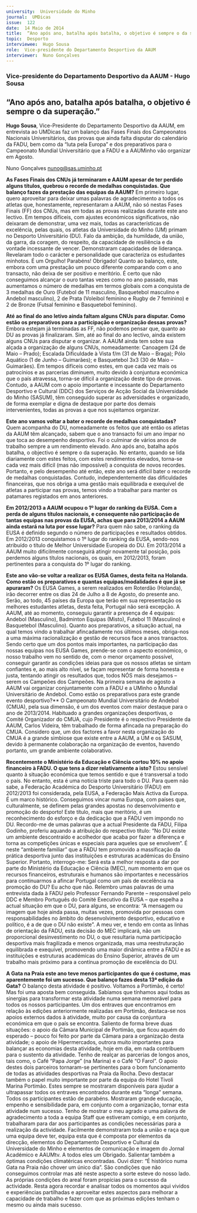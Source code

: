 ```yaml
---
university:  Universidade do Minho
journal:  UMDicas
issue:  122
date:  14 Maio de 2014
title:  “Ano após ano, batalha após batalha, o objetivo é sempre o da superação.”
topic:  Desporto
interviewee:  Hugo Sousa
role:  Vice-presidente do Departamento Desportivo da AAUM 
interviewer:  Nuno Gonçalves
---
```

 

 ### Vice-presidente do Departamento Desportivo da AAUM - Hugo Sousa 

 ## “Ano após ano, batalha após batalha, o objetivo é sempre o da superação.”

 **Hugo Sousa**, Vice-Presidente do Departamento Desportivo da AAUM, em entrevista ao UMDicas faz um balanço das Fases Finais dos Campeonatos Nacionais Universitários, das provas que ainda falta disputar do calendário da FADU, bem como da “luta pela Europa” e dos preparativos para o Campeonato Mundial Universitário que a FADU e a AAUMinho vão organizar em Agosto.

 Nuno Gonçalves 
 nunog@sas.uminho.pt 

 **As Fases Finais dos CNUs já terminaram e AAUM apesar de ter perdido alguns títulos, quebrou o recorde de medalhas conquistadas. Que balanço fazes da prestação das equipas da AAUM?**
 Em primeiro lugar, quero aproveitar para deixar umas palavras de agradecimento a todos os atletas que, honestamente, representaram a AAUM, não só nestas Fases Finais (FF) dos CNUs, mas em todas as provas realizadas durante este ano lectivo. Em tempos difíceis, com ajustes económicos significativos, não deixaram de demonstrar, uma vez mais, todas as características de excelência, pelas quais, os atletas da Universidade do Minho (UM) primam no Desporto Universitário (DU). Falo da ambição, da humildade, da união, da garra, da coragem, do respeito, da capacidade de resiliência e da vontade incessante de vencer. Demonstraram capacidades de liderança. Revelaram todo o carácter e personalidade que caracteriza os estudantes minhotos. É um Orgulho! Parabéns! Obrigado!
 Quanto ao balanço, este, embora com uma prestação um pouco diferente comparando com o ano transacto, não deixa de ser positivo e meritório. É certo que não conseguimos alcançar o ouro tantas vezes como no ano passado, mas aumentamos o número de medalhas em termos globais com a conquista de 3 medalhas de Ouro (Futebol de 11 masculino, Basquetebol masculino e Andebol masculino), 2 de Prata (Voleibol feminino e Rugby de 7 feminino) e 2 de Bronze (Futsal feminino e Basquetebol feminino).

 **Até ao final do ano letivo ainda faltam alguns CNUs para disputar. Como estão os preparativos para a participação e organização dessas provas?**
 Embora estejam já terminadas as FF, não podemos pensar que, quanto ao DU as provas já finalizaram.
 Sim, até ao final do ano lectivo, ainda existem alguns CNUs para disputar e organizar. A AAUM ainda tem sobre sua alçada a organização de alguns CNUs, nomeadamente: Canoagem (24 de Maio – Prado); Escalada Dificuldade à Vista f/m (31 de Maio – Braga); Pólo Aquático (1 de Junho – Guimarães); e Basquetebol 3x3 (30 de Maio – Guimarães). Em tempos difíceis como estes, em que cada vez mais os patrocínios e as parcerias diminuem, muito devido à conjuntura económica que o país atravessa, torna-se difícil a organização deste tipo de provas.
 Contudo, a AAUM com o apoio importante e incessante do Departamento Desportivo e Cultural (DDC) dos Serviços de Acção Social da Universidade do Minho (SASUM), têm conseguido superar as adversidades e organizado, de forma exemplar e digna de destaque por parte dos demais intervenientes, todas as provas a que nos sujeitamos organizar.

 **Este ano vamos voltar a bater o recorde de medalhas conquistadas?**
 Quem acompanha do DU, nomeadamente os feitos que até então os atletas da AAUM têm alcançado, sabem que o ano transacto foi um ano ímpar no que toca ao desempenho desportivo. Foi o culminar de vários anos de trabalho sempre a um rendimento elevado. Ano após ano, batalha após batalha, o objectivo é sempre o da superação. No entanto, quando se lida diariamente com estes feitos, com estes rendimentos elevados, torna-se cada vez mais difícil (mas não impossível) a conquista de novos recordes. Portanto, e pelo desempenho até então, este ano será difícil bater o recorde de medalhas conquistadas. Contudo, independentemente das dificuldades financeiras, que nos obriga a uma gestão mais equilibrada e exequível de atletas a participar nas provas, temos vindo a trabalhar para manter os patamares registados em anos anteriores.

 **Em 2012/2013 a AAUM ocupou o 1º lugar do ranking da EUSA. Com a perda de alguns títulos nacionais, e consequente não participação de tantas equipas nas provas da EUSA, achas que para 2013/2014 a AAUM ainda estará na luta por esse lugar?**
 Para quem não sabe, o ranking da EUSA é definido segundo o número de participações e resultados obtidos. Em 2012/2013 conquistamos o 1º lugar do ranking da EUSA, sendo-nos atribuído o título de Melhor Universidade Europeia do DU. Em 2013/2014 a AAUM muito dificilmente conseguirá atingir novamente tal posição, pois perdemos alguns títulos nacionais, os quais, em 2012/2013, foram pertinentes para a conquista do 1º lugar do ranking.

 **Este ano vão-se voltar a realizar os EUSA Games, desta feita na Holanda. Como estão os preparativos e quantas equipas/modalidades é que já se apuraram?**
 Os EUSA Games, a serem realizados em Roterdão (Holanda), irão decorrer entre os dias 24 de Julho a 8 de Agosto, do presente ano. Serão, ao todo, 45 países da Europa que terão em sua representação os melhores estudantes atletas, desta feita, Portugal não será excepção. A AAUM, até ao momento, conseguiu garantir a presença de 4 equipas: Andebol (Masculino), Badminton Equipas (Misto), Futebol 11 (Masculino) e Basquetebol (Masculino).
 Quanto aos preparativos, a situação actual, na qual temos vindo a trabalhar afincadamente nos últimos meses, obriga-nos a uma máxima racionalização e gestão de recursos face a anos transactos. Sendo certo que um dos pontos mais importantes, na participação das nossas equipas nos EUSA Games, prende-se com o aspecto económico, o nosso trabalho vem no sentido de, com o menor orçamento possível, conseguir garantir as condições ideias para que os nossos atletas se sintam confiantes e, ao mais alto nível, se façam representar de forma honesta e justa, tentando atingir os resultados que, todos NÓS mais desejamos – serem os Campeões dos Campeões.
 Na primeira semana de agosto a AAUM vai organizar conjuntamente com a FADU e a UMinho o Mundial Universitário de Andebol.
 Como estão os preparativos para este grande evento desportivo?**
 O Campeonato Mundial Universitário de Andebol (CMUA), pela sua dimensão, é um dos eventos com maior destaque para o ano de 2013/2014. Habituado a grandes organizações desportivas, o Comité Organizador do CMUA, cujo Presidente é o respectivo Presidente da AAUM, Carlos Videira, têm trabalhado de forma afincada na preparação do CMUA.
 Considero que, um dos factores a favor nesta organização do CMUA é a grande simbiose que existe entre a AAUM, a UM e os SASUM, devido à permanente colaboração na organização de eventos, havendo portanto, um grande ambiente colaborativo.

 **Recentemente o Ministério da Educação e Ciência cortou 10% no apoio financeiro à FADU. O que tens a dizer relativamente a isto?**
 Estou sensível quanto à situação económica que temos sentido e que é transversal a todo o país. No entanto, esta é uma notícia triste para todo o DU.
 Para quem não sabe, a Federação Académica do Desporto Universitário (FADU) em 2012/2013 foi considerada, pela EUSA, a Federação Mais Activa da Europa. É um marco histórico. Conseguimos vincar numa Europa, com países que, culturalmente, se definem pelas grandes apostas no desenvolvimento e promoção do desporto! Este título, mais que meritório, é um reconhecimento do esforço e da dedicação que a FADU vem impondo no DU.
 Recordo-me de umas palavras que a actual Presidente da FADU, Filipa Godinho, proferiu aquando a atribuição do respectivo título: “No DU existe um ambiente descontraído e acolhedor que acaba por fazer a diferença e torna as competições únicas e especiais para aqueles que se envolvem”. É neste “ambiente familiar” que a FADU tem promovido a massificação da prática desportiva junto das instituições e estruturas académicas do Ensino Superior.
 Portanto, interrogo-me: Será esta a melhor resposta a dar por parte do Ministério da Educação e Ciência (MEC), num momento em que os recursos financeiros, estruturais e humanos são importantes e necessários para continuarmos a afincar Portugal como um país de excelência na promoção do DU? Eu acho que não.
 Relembro umas palavras de uma entrevista dada à FADU pelo Professor Fernando Parente – responsável pelo DDC e Membro Português do Comité Executivo da EUSA – que espelha a actual situação em que o DU, para alguns, se encontra: “A mensagem ou imagem que hoje ainda passa, muitas vezes, promovida por pessoas com responsabilidades no âmbito do desenvolvimento desportivo, educativo e político, é a de que o DU não existe”.
 A meu ver, e tendo em conta as linhas de orientação da FADU, esta decisão do MEC implicará, não um proporcional desinvestimento no DU, o que resultaria numa participação desportiva mais fragilizada e menos organizada, mas uma reestruturação equilibrada e exequível, promovendo uma maior dinâmica entre a FADU e as instituições e estruturas académicas do Ensino Superior, através de um trabalho mais próximo para a contínua promoção de excelência do DU.

 **A Gata na Praia este ano teve menos participantes do que é costume, mas aparentemente foi um sucesso. Que balanço fazes desta 13ª edição da Gata?**
 O balanço desta atividade é positivo. Voltamos a Portimão, é certo! Mas foi uma aposta bem conseguida. Sabíamos que tínhamos aqui todas as sinergias para transformar esta atividade numa semana memorável para todos os nossos participantes. Um dos entraves que encontramos em relação às edições anteriormente realizadas em Portimão, destaca-se nos apoios externos dados à atividade, muito por causa da conjuntura económica em que o país se encontra. Saliento de forma breve duas situações: o apoio da Câmara Municipal de Portimão, que ficou aquém do esperado – pouco foi feito por parte da Câmara para a organização desta atividade; o apoio de Hipermercados, outrora muito importantes para balançar as economias desta atividade, hoje em dia, em nada contribuem para o sustento da atividade.
 Tenho de realçar as parcerias de longos anos, tais como, o Café “Papa Jorge” (na Marina) e o Café “O Farol”. O apoio destes dois parceiros tornaram-se pertinentes para o bom funcionamento de todas as atividades desportivas na Praia da Rocha. Devo destacar também o papel muito importante por parte da equipa do Hotel Tivoli Marina Portimão. Estes sempre se mostraram disponíveis para ajudar a ultrapassar todos os entraves encontrados durante esta “longa” semana.
 Todos os participantes estão de parabéns. Mostraram grande educação, empenho e sensibilidade para, em conjunto com a organização, tornar esta atividade num sucesso. Tenho de mostrar o meu agrado e uma palavra de agradecimento a toda a equipa Staff que estiveram comigo, e em conjunto, trabalharam para dar aos participantes as condições necessárias para a realização da actividade.
 Facilmente demonstraram toda a união e raça que uma equipa deve ter, equipa esta que é composta por elementos da direcção, elementos do Departamento Desportivo e Cultural da Universidade do Minho e elementos de comunicação e imagem do Jornal Académico e AAUMtv. A todos eles um Obrigado.
 Salientar também a óptimas condições climatéricas encontradas. Ouvi dizer: “É histórico numa Gata na Praia não chover um único dia”. São condições que não conseguimos controlar mas até neste aspecto a sorte esteve do nosso lado. As próprias condições do areal foram propícias para o sucesso da actividade.
 Resta agora recordar e analisar todos os momentos aqui vividos e experiências partilhadas e aproveitar estes aspectos para melhorar a capacidade de trabalho e fazer com que as próximas edições tenham o mesmo ou ainda mais sucesso.

 